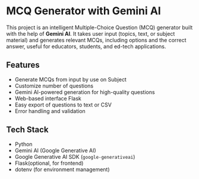 # MCQ Generator with Gemini AI

This project is an intelligent Multiple-Choice Question (MCQ) generator built with the help of **Gemini AI**. It takes user input (topics, text, or subject material) and generates relevant MCQs, including options and the correct answer, useful for educators, students, and ed-tech applications.

## Features

- Generate MCQs from input by use on Subject
- Customize number of questions
- Gemini AI-powered generation for high-quality questions
- Web-based interface Flask
- Easy export of questions to text or CSV
- Error handling and validation

## Tech Stack

- Python
- Gemini AI (Google Generative AI)
- Google Generative AI SDK (`google-generativeai`)
- Flask(optional, for frontend)
- dotenv (for environment management)

